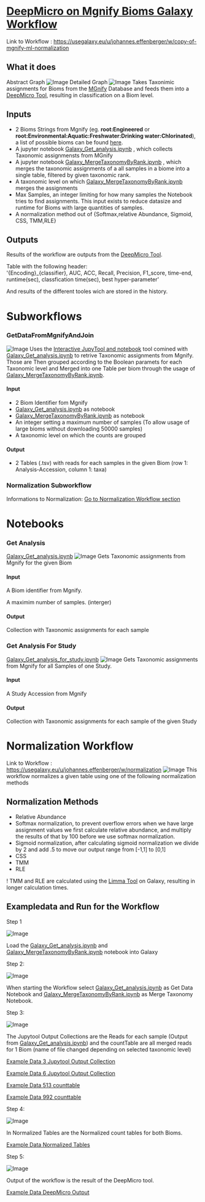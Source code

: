 # [DeepMicro on Mgnify Bioms Galaxy Workflow](https://usegalaxy.eu/u/johannes.effenberger/w/copy-of-mgnify-ml-normalization)
Link to Workflow : https://usegalaxy.eu/u/johannes.effenberger/w/copy-of-mgnify-ml-normalization
## What it does
Abstract Graph
![Image](https://github.com/OskarEffenberger/bachelorProject/blob/main/graphs/MgnifyMLAbstract_Fill.png)
Detailed Graph
![Image](https://github.com/OskarEffenberger/bachelorProject/blob/main/graphs/CompleteWorkflowGraph.png)
Takes Taxonimic assignments for Bioms from the [MGnify](https://www.ebi.ac.uk/metagenomics) Database and feeds them into a [DeepMicro Tool](https://usegalaxy.eu/?tool_id=toolshed.g2.bx.psu.edu%2Frepos%2Fiuc%2Fdeepmicro%2Fdeepmicro%2F1.4%2Bgalaxy1&version=latest), resulting in classification on a Biom level.
## Inputs
* 2 Bioms Strings from Mgnify (eg. **root:Engineered** or **root:Environmental:Aquatic:Freshwater:Drinking water:Chlorinated**), a list of possible bioms can be found [here](https://www.ebi.ac.uk/metagenomics/browse/biomes/).
* A jupyter notebook [Galaxy_Get_analysis.ipynb](https://github.com/OskarEffenberger/bachelorProject/blob/main/notebooks/Galaxy_Get_analysis.ipynb) , which collects Taxonomic assignmensts from MGnify
* A jupyter notebook [Galaxy_MergeTaxonomyByRank.ipynb](https://github.com/OskarEffenberger/bachelorProject/blob/main/notebooks/Galaxy_MergeTaxonomyByRank.ipynb) , which merges the taxonomic assignments of a all samples in a biome into a single table, filtered by given taxonomic rank.
* A taxonomic level on which [Galaxy_MergeTaxonomyByRank.ipynb](https://github.com/OskarEffenberger/bachelorProject/blob/main/notebooks/Galaxy_MergeTaxonomyByRank.ipynb) merges the assignments
* Max Samples, an integer limiting for how many samples the Notebook tries to find assignments. This input exists to reduce datasize and runtime for Bioms with large quantities of samples.
* A normalization method out of {Softmax,relative Abundance, Sigmoid, CSS, TMM,RLE}


## Outputs
Results of the workflow are outputs from the [DeepMicro Tool](https://usegalaxy.eu/?tool_id=toolshed.g2.bx.psu.edu%2Frepos%2Fiuc%2Fdeepmicro%2Fdeepmicro%2F1.4%2Bgalaxy1&version=latest).

Table with the following header:  
'{Encoding}_{classifier}, AUC, ACC, Recall, Precision, F1_score, time-end, runtime(sec), classfication time(sec), best hyper-parameter'  

And results of the different tooles wich are stored in the history.
# Subworkflows
### GetDataFromMgnifyAndJoin
![Image](https://github.com/OskarEffenberger/bachelorProject/blob/main/graphs/GetDataFromMgnifyAndJoinGraph.png)
Uses the [Interactive JupyTool and notebook](https://usegalaxy.eu/root?tool_id=interactive_tool_jupyter_notebook) tool comined with [Galaxy_Get_analysis.ipynb](https://github.com/OskarEffenberger/bachelorProject/blob/main/notebooks/Galaxy_Get_analysis.ipynb) to retrive Taxonomic assignments from Mgnify. Those are Then grouped according to the Boolean paramets for each Taxonomic level and Merged into one Table per biom through the usage of [Galaxy_MergeTaxonomyByRank.ipynb](https://github.com/OskarEffenberger/bachelorProject/blob/main/notebooks/Galaxy_MergeTaxonomyByRank.ipynb).
#### Input
* 2 Biom Identifier fom Mgnify
* [Galaxy_Get_analysis.ipynb](https://github.com/OskarEffenberger/bachelorProject/blob/main/notebooks/Galaxy_Get_analysis.ipynb) as notebook
* [Galaxy_MergeTaxonomyByRank.ipynb](https://github.com/OskarEffenberger/bachelorProject/blob/main/notebooks/Galaxy_MergeTaxonomyByRank.ipynb) as notebook
* An integer setting a maximum number of samples (To allow usage of large bioms without downloading 50000 samples)
* A taxonomic level on which the counts are grouped
#### Output
* 2 Tables (.tsv) with reads for each samples in the given Biom (row 1: Analysis-Accession, column 1: taxa)
### Normalization Subworkflow
Informations to Normalization: [Go to Normalization Workflow section](#normalization-workflow)
# Notebooks
### Get Analysis
[Galaxy_Get_analysis.ipynb](https://github.com/OskarEffenberger/bachelorProject/blob/main/notebooks/Galaxy_Get_analysis.ipynb)
![Image](https://github.com/OskarEffenberger/bachelorProject/blob/main/graphs/Get_Analysis_Notebook_Graph.png)
Gets Taxonomic assignments from Mgnify for the given Biom
#### Input
A Biom identifier from Mgnify.

A maximim number of samples. (interger)
#### Output
Collection with Taxonomic assignments for each sample
### Get Analysis For Study
[Galaxy_Get_analysis_for_study.ipynb](https://github.com/OskarEffenberger/bachelorProject/blob/main/notebooks/Galaxy_Get_analysis_for_study.ipynb)
![Image](https://github.com/OskarEffenberger/bachelorProject/blob/main/graphs/Get_Analysis_For_Study_Notebook_Graph.png)
Gets Taxonomic assignments from Mgnify for all Samples of one Study.
#### Input
A Study Accession from Mgnify
#### Output
Collection with Taxonomic assignments for each sample of the given Study

# Normalization Workflow
Link to Workflow : https://usegalaxy.eu/u/johannes.effenberger/w/normalization
![Image](https://github.com/OskarEffenberger/bachelorProject/blob/main/graphs/FullNormalizationWF.png)
This workflow normalizes a given table using one of the following normalization methods 
## Normalization Methods
* Relative Abundance
* Softmax normalization, to prevent overflow errors when we have large assignment values we first calculate relative abundance, and multiply the results of that by 100 before we use softmax normalization.
* Sigmoid normalization, after calculating sigmoid normalization we divide by 2 and add .5 to move our output range from [-1,1] to [0,1]
* CSS
* TMM
* RLE

! TMM and RLE are calculated using the [Limma Tool](https://usegalaxy.eu/?tool_id=toolshed.g2.bx.psu.edu%2Frepos%2Fiuc%2Flimma_voom%2Flimma_voom%2F3.50.1%2Bgalaxy0&version=latest) on Galaxy, resulting in longer calculation times.
## Exampledata and Run for the Workflow
Step 1

![Image](https://github.com/OskarEffenberger/bachelorProject/blob/main/picturesForGit/image_required_notebooks.png)

Load the [Galaxy_Get_analysis.ipynb](https://github.com/OskarEffenberger/bachelorProject/blob/main/notebooks/Galaxy_Get_analysis.ipynb) and [Galaxy_MergeTaxonomyByRank.ipynb](https://github.com/OskarEffenberger/bachelorProject/blob/main/notebooks/Galaxy_MergeTaxonomyByRank.ipynb) notebook into Galaxy

Step 2:

![Image](https://github.com/OskarEffenberger/bachelorProject/blob/main/picturesForGit/image_start_WF.png)

When starting the Workflow select [Galaxy_Get_analysis.ipynb](https://github.com/OskarEffenberger/bachelorProject/blob/main/notebooks/Galaxy_Get_analysis.ipynb) as Get Data Notebook and [Galaxy_MergeTaxonomyByRank.ipynb](https://github.com/OskarEffenberger/bachelorProject/blob/main/notebooks/Galaxy_MergeTaxonomyByRank.ipynb) as Merge Taxonomy Notebook.

Step 3:

![Image](https://github.com/OskarEffenberger/bachelorProject/blob/main/picturesForGit/image_raw_and_merged_counts.png)

The Jupytool Output Collections are the Reads for each sample (Output from [Galaxy_Get_analysis.ipynb](https://github.com/OskarEffenberger/bachelorProject/blob/main/notebooks/Galaxy_Get_analysis.ipynb))
and the countTable are all merged reads for 1 Biom (name of file changed depending on selected taxonomic level)


[Example Data 3 Jupytool Output Collection](https://github.com/OskarEffenberger/bachelorProject/tree/main/data/ExampleRunData/3%20JupyTool%20output%20collection)


[Example Data 6 Jupytool Output Collection](https://github.com/OskarEffenberger/bachelorProject/tree/main/data/ExampleRunData/6%20JupyTool%20output%20collection)


[Example Data 513 counttable](https://github.com/OskarEffenberger/bachelorProject/blob/main/data/ExampleRunData/Galaxy513-%5BcountTable%5D.tsv)


[Example Data 992 counttable](https://github.com/OskarEffenberger/bachelorProject/blob/main/data/ExampleRunData/Galaxy992-%5BcountTable%5D.tsv)


Step 4:

![Image](https://github.com/OskarEffenberger/bachelorProject/blob/main/picturesForGit/image_normalized_counts.png)

In Normalized Tables are the Normalized count tables for both Bioms. 


[Example Data Normalized Tables](https://github.com/OskarEffenberger/bachelorProject/tree/main/data/ExampleRunData/1170%20Normalized%20Table)

Step 5:

![Image](https://github.com/OskarEffenberger/bachelorProject/blob/main/picturesForGit/image_output_WF.png)

Output of the workflow is the result of the DeepMicro tool.


[Example Data DeepMicro Output](https://github.com/OskarEffenberger/bachelorProject/blob/main/data/ExampleRunData/Galaxy1195-%5BDeepMicro_on_data_1193_and_data_1194__Results%5D.tabular)
